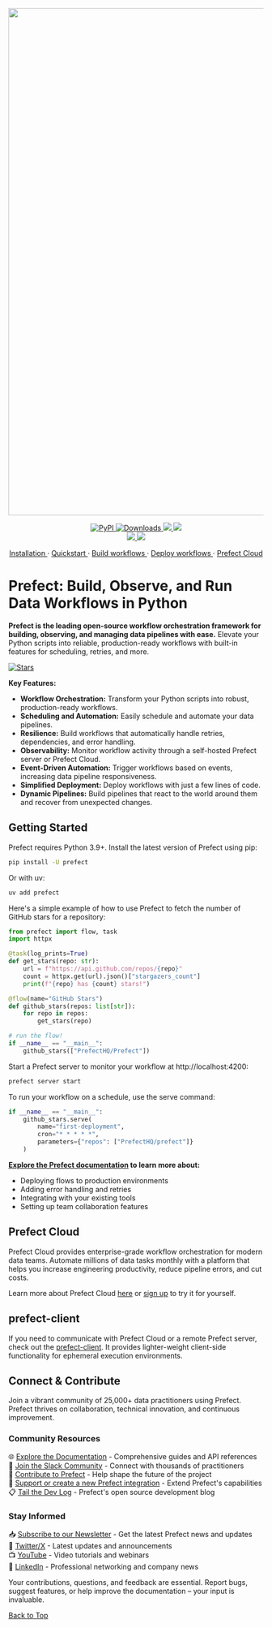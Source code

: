 <p align="center"><img src="https://github.com/PrefectHQ/prefect/assets/3407835/c654cbc6-63e8-4ada-a92a-efd2f8f24b85" width=1000></p>

<p align="center">
    <a href="https://pypi.org/project/prefect/" alt="PyPI version">
        <img alt="PyPI" src="https://img.shields.io/pypi/v/prefect?color=0052FF&labelColor=090422" />
    </a>
    <a href="https://pypi.org/project/prefect/" alt="PyPI downloads/month">
        <img alt="Downloads" src="https://img.shields.io/pypi/dm/prefect?color=0052FF&labelColor=090422" />
    </a>
    <a href="https://github.com/prefecthq/prefect/" alt="Stars">
        <img src="https://img.shields.io/github/stars/prefecthq/prefect?color=0052FF&labelColor=090422" />
    </a>
    <a href="https://github.com/prefecthq/prefect/pulse" alt="Activity">
        <img src="https://img.shields.io/github/commit-activity/m/prefecthq/prefect?color=0052FF&labelColor=090422" />
    </a>
    <br>
    <a href="https://prefect.io/slack" alt="Slack">
        <img src="https://img.shields.io/badge/slack-join_community-red.svg?color=0052FF&labelColor=090422&logo=slack" />
    </a>
    <a href="https://www.youtube.com/c/PrefectIO/" alt="YouTube">
        <img src="https://img.shields.io/badge/youtube-watch_videos-red.svg?color=0052FF&labelColor=090422&logo=youtube" />
    </a>
</p>

<p align="center">
    <a href="https://docs.prefect.io/v3/get-started/index?utm_source=oss&utm_medium=oss&utm_campaign=oss_gh_repo&utm_term=none&utm_content=none">
        Installation
    </a>
    ·
    <a href="https://docs.prefect.io/v3/get-started/quickstart?utm_source=oss&utm_medium=oss&utm_campaign=oss_gh_repo&utm_term=none&utm_content=none">
        Quickstart
    </a>
    ·
    <a href="https://docs.prefect.io/v3/how-to-guides/workflows/write-and-run?utm_source=oss&utm_medium=oss&utm_campaign=oss_gh_repo&utm_term=none&utm_content=none">
        Build workflows
    </a>
    ·
    <a href="https://docs.prefect.io/v3/concepts/deployments?utm_source=oss&utm_medium=oss&utm_campaign=oss_gh_repo&utm_term=none&utm_content=none">
        Deploy workflows
    </a>
    ·
    <a href="https://app.prefect.cloud/?utm_source=oss&utm_medium=oss&utm_campaign=oss_gh_repo&utm_term=none&utm_content=none">
        Prefect Cloud
    </a>
</p>

# Prefect: Build, Observe, and Run Data Workflows in Python

**Prefect is the leading open-source workflow orchestration framework for building, observing, and managing data pipelines with ease.** Elevate your Python scripts into reliable, production-ready workflows with built-in features for scheduling, retries, and more.

[<img src="https://img.shields.io/github/stars/PrefectHQ/prefect?style=social" alt="Stars">](https://github.com/PrefectHQ/prefect)

**Key Features:**

*   **Workflow Orchestration:** Transform your Python scripts into robust, production-ready workflows.
*   **Scheduling and Automation:** Easily schedule and automate your data pipelines.
*   **Resilience:** Build workflows that automatically handle retries, dependencies, and error handling.
*   **Observability:** Monitor workflow activity through a self-hosted Prefect server or Prefect Cloud.
*   **Event-Driven Automation:** Trigger workflows based on events, increasing data pipeline responsiveness.
*   **Simplified Deployment:** Deploy workflows with just a few lines of code.
*   **Dynamic Pipelines:** Build pipelines that react to the world around them and recover from unexpected changes.

## Getting Started

Prefect requires Python 3.9+.  Install the latest version of Prefect using pip:

```bash
pip install -U prefect
```

Or with uv:

```bash
uv add prefect
```

Here's a simple example of how to use Prefect to fetch the number of GitHub stars for a repository:

```python
from prefect import flow, task
import httpx

@task(log_prints=True)
def get_stars(repo: str):
    url = f"https://api.github.com/repos/{repo}"
    count = httpx.get(url).json()["stargazers_count"]
    print(f"{repo} has {count} stars!")

@flow(name="GitHub Stars")
def github_stars(repos: list[str]):
    for repo in repos:
        get_stars(repo)

# run the flow!
if __name__ == "__main__":
    github_stars(["PrefectHQ/Prefect"])
```

Start a Prefect server to monitor your workflow at http://localhost:4200:

```bash
prefect server start
```

To run your workflow on a schedule, use the serve command:

```python
if __name__ == "__main__":
    github_stars.serve(
        name="first-deployment",
        cron="* * * * *",
        parameters={"repos": ["PrefectHQ/prefect"]}
    )
```

**[Explore the Prefect documentation](https://docs.prefect.io/v3/get-started/index?utm_source=oss&utm_medium=oss&utm_campaign=oss_gh_repo&utm_term=none&utm_content=none) to learn more about:**

*   Deploying flows to production environments
*   Adding error handling and retries
*   Integrating with your existing tools
*   Setting up team collaboration features

## Prefect Cloud

Prefect Cloud provides enterprise-grade workflow orchestration for modern data teams. Automate millions of data tasks monthly with a platform that helps you increase engineering productivity, reduce pipeline errors, and cut costs.

Learn more about Prefect Cloud [here](https://www.prefect.io/cloud-vs-oss?utm_source=oss&utm_medium=oss&utm_campaign=oss_gh_repo&utm_term=none&utm_content=none) or [sign up](https://app.prefect.cloud?utm_source=oss&utm_medium=oss&utm_campaign=oss_gh_repo&utm_term=none&utm_content=none) to try it for yourself.

## prefect-client

If you need to communicate with Prefect Cloud or a remote Prefect server, check out the [prefect-client](https://pypi.org/project/prefect-client/). It provides lighter-weight client-side functionality for ephemeral execution environments.

## Connect & Contribute

Join a vibrant community of 25,000+ data practitioners using Prefect.  Prefect thrives on collaboration, technical innovation, and continuous improvement.

### Community Resources

🌐 [Explore the Documentation](https://docs.prefect.io) - Comprehensive guides and API references  
💬 [Join the Slack Community](https://prefect.io/slack) - Connect with thousands of practitioners  
🤝 [Contribute to Prefect](https://docs.prefect.io/contribute/) - Help shape the future of the project  
 🔌 [Support or create a new Prefect integration](https://docs.prefect.io/contribute/contribute-integrations) - Extend Prefect's capabilities   
📋 [Tail the Dev Log](https://dev-log.prefect.io/) - Prefect's open source development blog

### Stay Informed

📥 [Subscribe to our Newsletter](https://prefect.io/newsletter) - Get the latest Prefect news and updates  
📣 [Twitter/X](https://x.com/PrefectIO) - Latest updates and announcements  
📺 [YouTube](https://www.youtube.com/@PrefectIO) - Video tutorials and webinars  
📱 [LinkedIn](https://www.linkedin.com/company/prefect) - Professional networking and company news

Your contributions, questions, and feedback are essential.  Report bugs, suggest features, or help improve the documentation – your input is invaluable.

[Back to Top](#prefect)